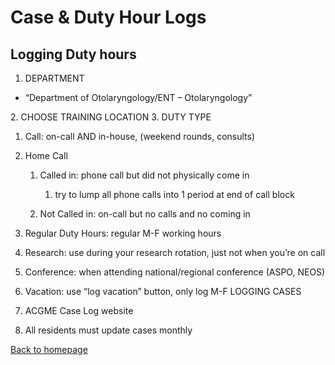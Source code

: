 # Case & Duty Hour Logs

## Logging Duty hours



1. DEPARTMENT

* “Department of Otolaryngology/ENT – Otolaryngology”


2\. CHOOSE TRAINING LOCATION
3\. DUTY TYPE


1. Call: on-call AND in-house, (weekend rounds, consults)
2. Home Call

   
   1. Called in: phone call but did not physically come in

      
      1. try to lump all phone calls into 1 period at end of call block
   2. Not Called in: on-call but no calls and no coming in
3. Regular Duty Hours: regular M-F working hours
4. Research: use during your research rotation, just not when you’re on call
5. Conference: when attending national/regional conference (ASPO, NEOS)
6. Vacation: use “log vacation” button, only log M-F LOGGING CASES
7. ACGME Case Log website
8. All residents must update cases monthly


[Back to homepage](../index.html)


